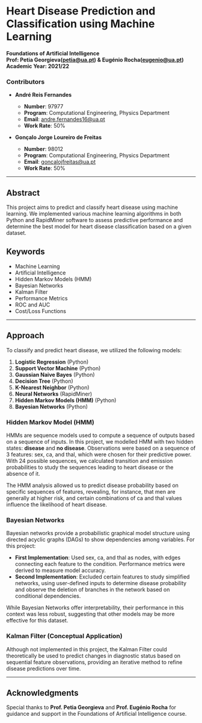 # Heart Disease Prediction and Classification using Machine Learning

**Foundations of Artificial Intelligence**  
**Prof: Petia Georgieva(petia@ua.pt) & Eugénio Rocha(eugenio@ua.pt)**  
**Academic Year: 2021/22**

### Contributors
- **André Reis Fernandes**  
  - **Number**: 97977  
  - **Program**: Computational Engineering, Physics Department  
  - **Email**: [andre.fernandes16@ua.pt](mailto:andre.fernandes16@ua.pt)  
  - **Work Rate**: 50%

- **Gonçalo Jorge Loureiro de Freitas**  
  - **Number**: 98012  
  - **Program**: Computational Engineering, Physics Department  
  - **Email**: [goncalojfreitas@ua.pt](mailto:goncalojfreitas@ua.pt)  
  - **Work Rate**: 50%

---

## Abstract
This project aims to predict and classify heart disease using machine learning. We implemented various machine learning algorithms in both Python and RapidMiner software to assess predictive performance and determine the best model for heart disease classification based on a given dataset.

## Keywords
- Machine Learning
- Artificial Intelligence
- Hidden Markov Models (HMM)
- Bayesian Networks
- Kalman Filter
- Performance Metrics
- ROC and AUC
- Cost/Loss Functions

---

## Approach

To classify and predict heart disease, we utilized the following models:

1. **Logistic Regression** (Python)
2. **Support Vector Machine** (Python)
3. **Gaussian Naive Bayes** (Python)
4. **Decision Tree** (Python)
5. **K-Nearest Neighbor** (Python)
6. **Neural Networks** (RapidMiner)
7. **Hidden Markov Models (HMM)** (Python)
8. **Bayesian Networks** (Python)

### Hidden Markov Model (HMM)
HMMs are sequence models used to compute a sequence of outputs based on a sequence of inputs. In this project, we modelled HMM with two hidden states: **disease** and **no disease**. Observations were based on a sequence of 3 features: sex, ca, and thal, which were chosen for their predictive power. With 24 possible sequences, we calculated transition and emission probabilities to study the sequences leading to heart disease or the absence of it. 

The HMM analysis allowed us to predict disease probability based on specific sequences of features, revealing, for instance, that men are generally at higher risk, and certain combinations of ca and thal values influence the likelihood of heart disease.

### Bayesian Networks
Bayesian networks provide a probabilistic graphical model structure using directed acyclic graphs (DAGs) to show dependencies among variables. For this project:
- **First Implementation**: Used sex, ca, and thal as nodes, with edges connecting each feature to the condition. Performance metrics were derived to measure model accuracy.
- **Second Implementation**: Excluded certain features to study simplified networks, using user-defined inputs to determine disease probability and observe the deletion of branches in the network based on conditional dependencies.

While Bayesian Networks offer interpretability, their performance in this context was less robust, suggesting that other models may be more effective for this dataset.

### Kalman Filter (Conceptual Application)
Although not implemented in this project, the Kalman Filter could theoretically be used to predict changes in diagnostic status based on sequential feature observations, providing an iterative method to refine disease predictions over time.

---

## Acknowledgments

Special thanks to **Prof. Petia Georgieva** and **Prof. Eugénio Rocha** for guidance and support in the Foundations of Artificial Intelligence course.
